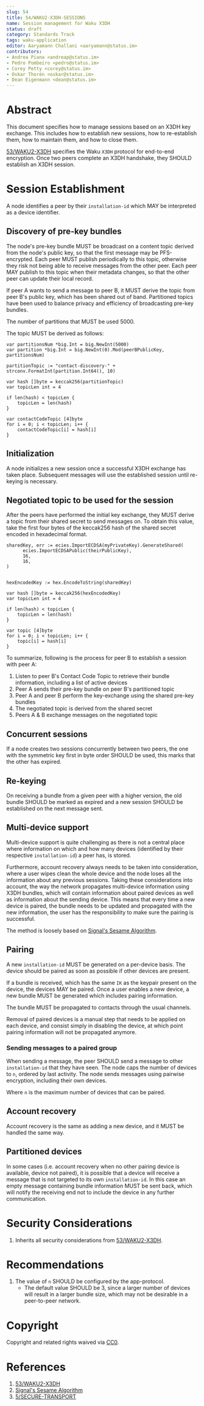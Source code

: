 ```yaml
---
slug: 54
title: 54/WAKU2-X3DH-SESSIONS
name: Session management for Waku X3DH 
status: draft
category: Standards Track
tags: waku-application
editor: Aaryamann Challani <aaryamann@status.im>
contributors:
- Andrea Piana <andreap@status.im>
- Pedro Pombeiro <pedro@status.im>
- Corey Petty <corey@status.im>
- Oskar Thorén <oskar@status.im>
- Dean Eigenmann <dean@status.im>
---
```


# Abstract

This document specifies how to manage sessions based on an X3DH key exchange.
This includes how to establish new sessions, how to re-establish them, how to maintain them, and how to close them.

[53/WAKU2-X3DH](/spec/53) specifies the Waku `X3DH` protocol for end-to-end encryption. 
Once two peers complete an X3DH handshake, they SHOULD establish an X3DH session.

# Session Establishment

A node identifies a peer by their `installation-id` which MAY be interpreted as a device identifier.

## Discovery of pre-key bundles

The node's pre-key bundle MUST be broadcast on a content topic derived from the node's public key, so that the first message may be PFS-encrypted.
Each peer MUST publish periodically to this topic, otherwise they risk not being able to receive messages from the other peer.
Each peer MAY publish to this topic when their metadata changes, so that the other peer can update their local record.

If peer A wants to send a message to peer B, it MUST derive the topic from peer B's public key, which has been shared out of band.
Partitioned topics have been used to balance privacy and efficiency of broadcasting pre-key bundles.

The number of partitions that MUST be used 5000.

The topic MUST be derived as follows:
```
var partitionsNum *big.Int = big.NewInt(5000)
var partition *big.Int = big.NewInt(0).Mod(peerBPublicKey, partitionsNum)

partitionTopic := "contact-discovery-" + strconv.FormatInt(partition.Int64(), 10)

var hash []byte = keccak256(partitionTopic)
var topicLen int = 4

if len(hash) < topicLen {
    topicLen = len(hash)
}

var contactCodeTopic [4]byte
for i = 0; i < topicLen; i++ {
    contactCodeTopic[i] = hash[i]
}
```

## Initialization
A node initializes a new session once a successful X3DH exchange has taken place. 
Subsequent messages will use the established session until re-keying is necessary.

## Negotiated topic to be used for the session

After the peers have performed the initial key exchange, they MUST derive a topic from their shared secret to send messages on.
To obtain this value, take the first four bytes of the keccak256 hash of the shared secret encoded in hexadecimal format.

```
sharedKey, err := ecies.ImportECDSA(myPrivateKey).GenerateShared(
      ecies.ImportECDSAPublic(theirPublicKey),
      16,
      16,
)


hexEncodedKey := hex.EncodeToString(sharedKey)

var hash []byte = keccak256(hexEncodedKey)
var topicLen int = 4

if len(hash) < topicLen {
    topicLen = len(hash)
}

var topic [4]byte
for i = 0; i < topicLen; i++ {
    topic[i] = hash[i]
}
```

To summarize, following is the process for peer B to establish a session with peer A:
1. Listen to peer B's Contact Code Topic to retrieve their bundle information, including a list of active devices
2. Peer A sends their pre-key bundle on peer B's partitioned topic
3. Peer A and peer B perform the key-exchange using the shared pre-key bundles
3. The negotiated topic is derived from the shared secret
4. Peers A & B exchange messages on the negotiated topic

## Concurrent sessions

If a node creates two sessions concurrently between two peers, the one with the symmetric key first in byte order SHOULD be used, this marks that the other has expired.

## Re-keying

On receiving a bundle from a given peer with a higher version, the old bundle SHOULD be marked as expired and a new session SHOULD be established on the next message sent.

## Multi-device support

Multi-device support is quite challenging as there is not a central place where information on which and how many devices (identified by their respective `installation-id`) a peer has, is stored.

Furthermore, account recovery always needs to be taken into consideration, where a user wipes clean the whole device and the node loses all the information about any previous sessions.
Taking these considerations into account, the way the network propagates multi-device information using X3DH bundles, which will contain information about paired devices as well as information about the sending device.
This means that every time a new device is paired, the bundle needs to be updated and propagated with the new information, the user has the responsibility to make sure the pairing is successful.

The method is loosely based on [Signal's Sesame Algorithm](https://signal.org/docs/specifications/sesame/).

## Pairing

A new `installation-id` MUST be generated on a per-device basis. 
The device should be paired as soon as possible if other devices are present. 

If a bundle is received, which has the same `IK` as the keypair present on the device, the devices MAY be paired.
Once a user enables a new device, a new bundle MUST be generated which includes pairing information.

The bundle MUST be propagated to contacts through the usual channels.

Removal of paired devices is a manual step that needs to be applied on each device, and consist simply in disabling the device, at which point pairing information will not be propagated anymore.

### Sending messages to a paired group

When sending a message, the peer SHOULD send a message to other `installation-id` that they have seen. 
The node caps the number of devices to `n`, ordered by last activity. 
The node sends messages using pairwise encryption, including their own devices.

Where `n` is the maximum number of devices that can be paired.

## Account recovery

Account recovery is the same as adding a new device, and it MUST be handled the same way.

## Partitioned devices

In some cases (i.e. account recovery when no other pairing device is available, device not paired), it is possible that a device will receive a message that is not targeted to its own `installation-id`.
In this case an empty message containing bundle information MUST be sent back, which will notify the receiving end not to include the device in any further communication.

# Security Considerations

1. Inherits all security considerations from [53/WAKU2-X3DH](/spec/53).

# Recommendations

1. The value of `n` SHOULD be configured by the app-protocol.
    - The default value SHOULD be 3, since a larger number of devices will result in a larger bundle size, which may not be desirable in a peer-to-peer network.

# Copyright

Copyright and related rights waived via [CC0](https://creativecommons.org/publicdomain/zero/1.0/).

# References

1. [53/WAKU2-X3DH](/spec/53)
2. [Signal's Sesame Algorithm](https://signal.org/docs/specifications/sesame/)
3. [5/SECURE-TRANSPORT](https://specs.status.im/spec/5)